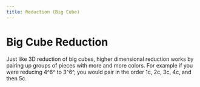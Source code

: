 ```yaml
---
title: Reduction (Big Cube)
---
```


# Big Cube Reduction

Just like 3D reduction of big cubes, higher dimensional reduction works by pairing up groups of pieces with more and more colors. For example if you were reducing 4^6^ to 3^6^, you would pair in the order 1c, 2c, 3c, 4c, and then 5c.
